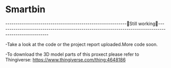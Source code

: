 # Smartbin
-----------------------------------------------------------🚧Still working🚧------------------------------------------------------------------------------------------------------

-Take a look at the code or the project report uploaded.More code soon.

-To download the 3D model parts of this proxect please refer to Thingiverse: https://www.thingiverse.com/thing:4648186

